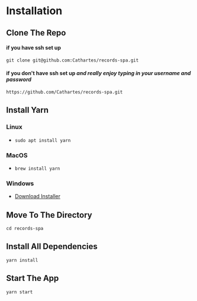 # Installation
## Clone The Repo
#### if you have ssh set up
  `git clone git@github.com:Cathartes/records-spa.git`
#### if you don't have ssh set up *and really enjoy typing in your username and password*
  `https://github.com/Cathartes/records-spa.git`

## Install Yarn
### Linux
  * `sudo apt install yarn`

### MacOS
  * `brew install yarn`

### Windows
  * [Download Installer](https://yarnpkg.com/latest.msi)

## Move To The Directory
 `cd records-spa`

## Install All Dependencies
  `yarn install`

## Start The App
  `yarn start`

